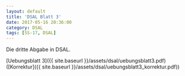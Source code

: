 ```yaml
---
layout: default
title: 'DSAL Blatt 3'
date: 2017-05-16 20:36:00
category: DSAL
tags: [SS-17, DSAL]
---
```


Die dritte Abgabe in DSAL.

[Uebungsblatt 3]({{ site.baseurl }}/assets/dsal/uebungsblatt3.pdf)([Korrektur]({{ site.baseurl }}/assets/dsal/uebungsblatt3_korrektur.pdf))
